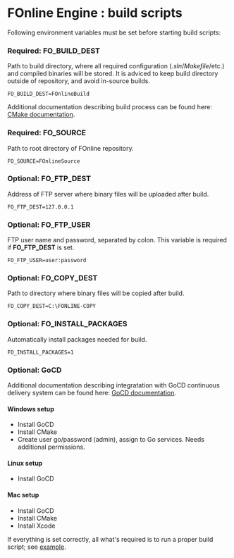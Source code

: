 # FOnline Engine : build scripts

Following environment variables must be set before starting build scripts:

### Required: FO_BUILD_DEST
Path to build directory, where all required configuration (_.sln_/_Makefile_/etc.) and compiled binaries will be stored.
It is adviced to keep build directory outside of repository, and avoid in-source builds.

`FO_BUILD_DEST=FOnlineBuild`

Additional documentation describing build process can be found here: [CMake documentation](https://cmake.org/documentation).

### Required: FO_SOURCE
Path to root directory of FOnline repository.

`FO_SOURCE=FOnlineSource`

### Optional: FO_FTP_DEST
Address of FTP server where binary files will be uploaded after build.

`FO_FTP_DEST=127.0.0.1`

### Optional: FO_FTP_USER
FTP user name and password, separated by colon. This variable is required if **FO_FTP_DEST** is set.

`FO_FTP_USER=user:password`

### Optional: FO_COPY_DEST
Path to directory where binary files will be copied after build.
 
`FO_COPY_DEST=C:\FONLINE-COPY`

### Optional: FO_INSTALL_PACKAGES
Automatically install packages needed for build.
 
`FO_INSTALL_PACKAGES=1`

### Optional: GoCD
Additional documentation describing integratation with GoCD continuous delivery system can be found here: [GoCD documentation](https://docs.gocd.org/).

#### Windows setup
- Install GoCD
- Install CMake
- Create user go/password (admin), assign to Go services. Needs additional permissions.

#### Linux setup
- Install GoCD

#### Mac setup
- Install GoCD
- Install CMake
- Install Xcode

If everything is set correctly, all what's required is to run a proper build script; see [example](gocd_example.png).
